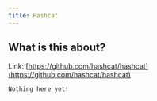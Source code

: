 ```yaml
---
title: Hashcat
---
```


## What is this about?

Link: [https://github.com/hashcat/hashcat](https://github.com/hashcat/hashcat)

```
Nothing here yet!
```